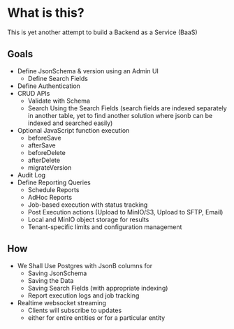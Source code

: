 What is this?
=

This is yet another attempt to build a Backend as a Service (BaaS)

Goals
-

- Define JsonSchema & version using an Admin UI
  - Define Search Fields
- Define Authentication
- CRUD APIs
  - Validate with Schema
  - Search Using the Search Fields (search fields are indexed separately in another table, yet to find another solution where jsonb can be indexed and searched easily)
- Optional JavaScript function execution
  - beforeSave
  - afterSave
  - beforeDelete
  - afterDelete
  - migrateVersion
- Audit Log
- Define Reporting Queries
  - Schedule Reports
  - AdHoc Reports  
  - Job-based execution with status tracking
  - Post Execution actions (Upload to MinIO/S3, Upload to SFTP, Email)
  - Local and MinIO object storage for results
  - Tenant-specific limits and configuration management

How
-

* We Shall Use Postgres with JsonB columns for
  * Saving JsonSchema
  * Saving the Data
  * Saving Search Fields (with appropriate indexing)
  * Report execution logs and job tracking
* Realtime websocket streaming
  * Clients will subscribe to updates
  * either for entire entities or for a particular entity
